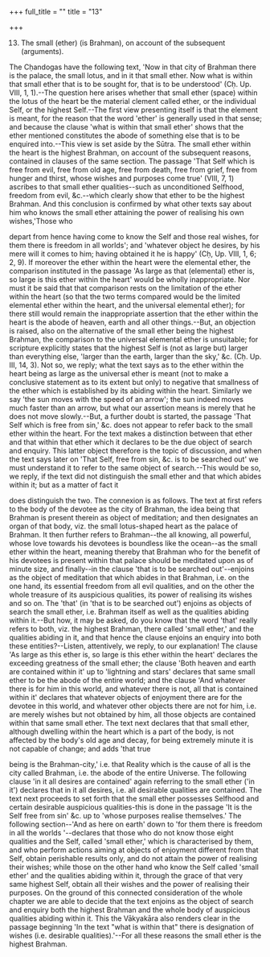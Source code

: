 +++
full_title = ""
title = "13"

+++


13. The small (ether) (is Brahman), on account of the subsequent (arguments).

The Cḥandogas have the following text, 'Now in that city of Brahman there is the palace, the small lotus, and in it that small ether. Now what is within that small ether that is to be sought for, that is to be understood' (Cḥ. Up. VIII, 1, 1).--The question here arises whether that small ether (space) within the lotus of the heart be the material clement called ether, or the individual Self, or the highest Self.--The first view presenting itself is that the element is meant, for the reason that the word 'ether' is generally used in that sense; and because the clause 'what is within that small ether' shows that the ether mentioned constitutes the abode of something else that is to be enquired into.--This view is set aside by the Sūtra. The small ether within the heart is the highest Brahman, on account of the subsequent reasons, contained in clauses of the same section. The passage 'That Self which is free from evil, free from old age, free from death, free from grief, free from hunger and thirst, whose wishes and purposes come true' (VIII, 7, 1) ascribes to that small ether qualities--such as unconditioned Selfhood, freedom from evil, &c.--which clearly show that ether to be the highest Brahman. And this conclusion is confirmed by what other texts say about him who knows the small ether attaining the power of realising his own wishes,'Those who

depart from hence having come to know the Self and those real wishes, for them there is freedom in all worlds'; and 'whatever object he desires, by his mere will it comes to him; having obtained it he is happy' (Cḥ, Up. VIII, 1, 6; 2, 9). If moreover the ether within the heart were the elemental ether, the comparison instituted in the passage 'As large as that (elemental) ether is, so large is this ether within the heart' would be wholly inappropriate. Nor must it be said that that comparison rests on the limitation of the ether within the heart (so that the two terms compared would be the limited elemental ether within the heart, and the universal elemental ether); for there still would remain the inappropriate assertion that the ether within the heart is the abode of heaven, earth and all other things.--But, an objection is raised, also on the alternative of the small ether being the highest Brahman, the comparison to the universal elemental ether is unsuitable; for scripture explicitly states that the highest Self is (not as large but) larger than everything else, 'larger than the earth, larger than the sky,' &c. (Cḥ. Up. III, 14, 3). Not so, we reply; what the text says as to the ether within the heart being as large as the universal ether is meant (not to make a conclusive statement as to its extent but only) to negative that smallness of the ether which is established by its abiding within the heart. Similarly we say 'the sun moves with the speed of an arrow'; the sun indeed moves much faster than an arrow, but what our assertion means is merely that he does not move slowly.--But, a further doubt is started, the passage 'That Self which is free from sin,' &c. does not appear to refer back to the small ether within the heart. For the text makes a distinction between that ether and that within that ether which it declares to be the due object of search and enquiry. This latter object therefore is the topic of discussion, and when the text says later on 'That Self, free from sin, &c. is to be searched out' we must understand it to refer to the same object of search.--This would be so, we reply, if the text did not distinguish the small ether and that which abides within it; but as a matter of fact it

does distinguish the two. The connexion is as follows. The text at first refers to the body of the devotee as the city of Brahman, the idea being that Brahman is present therein as object of meditation; and then designates an organ of that body, viz. the small lotus-shaped heart as the palace of Brahman. It then further refers to Brahman--the all knowing, all powerful, whose love towards his devotees is boundless like the ocean--as the small ether within the heart, meaning thereby that Brahman who for the benefit of his devotees is present within that palace should be meditated upon as of minute size, and finally--in the clause 'that is to be searched out'--enjoins as the object of meditation that which abides in that Brahman, i.e. on the one hand, its essential freedom from all evil qualities, and on the other the whole treasure of its auspicious qualities, its power of realising its wishes and so on. The 'that' (in 'that is to be searched out') enjoins as objects of search the small ether, i.e. Brahman itself as well as the qualities abiding within it.--But how, it may be asked, do you know that the word 'that' really refers to both, viz. the highest Brahman, there called 'small ether,' and the qualities abiding in it, and that hence the clause enjoins an enquiry into both these entities?--Listen, attentively, we reply, to our explanation! The clause 'As large as this ether is, so large is this ether within the heart' declares the exceeding greatness of the small ether; the clause 'Both heaven and earth are contained within it' up to 'lightning and stars' declares that same small ether to be the abode of the entire world; and the clause 'And whatever there is for him in this world, and whatever there is not, all that is contained within it' declares that whatever objects of enjoyment there are for the devotee in this world, and whatever other objects there are not for him, i.e. are merely wishes but not obtained by him, all those objects are contained within that same small ether. The text next declares that that small ether, although dwelling within the heart which is a part of the body, is not affected by the body's old age and decay, for being extremely minute it is not capable of change; and adds 'that true

being is the Brahman-city,' i.e. that Reality which is the cause of all is the city called Brahman, i.e. the abode of the entire Universe. The following clause 'in it all desires are contained' again referring to the small ether ('in it') declares that in it all desires, i.e. all desirable qualities are contained. The text next proceeds to set forth that the small ether possesses Selfhood and certain desirable auspicious qualities-this is done in the passage 'It is the Self free from sin' &c. up to 'whose purposes realise themselves.' The following section--'And as here on earth' down to 'for them there is freedom in all the worlds '--declares that those who do not know those eight qualities and the Self, called 'small ether,' which is characterised by them, and who perform actions aiming at objects of enjoyment different from that Self, obtain perishable results only, and do not attain the power of realising their wishes; while those on the other hand who know the Self called 'small ether' and the qualities abiding within it, through the grace of that very same highest Self, obtain all their wishes and the power of realising their purposes. On the ground of this connected consideration of the whole chapter we are able to decide that the text enjoins as the object of search and enquiry both the highest Brahman and the whole body of auspicious qualities abiding within it. This the Vākyakāra also renders clear in the passage beginning 'In the text "what is within that" there is designation of wishes (i.e. desirable qualities).'--For all these reasons the small ether is the highest Brahman.

